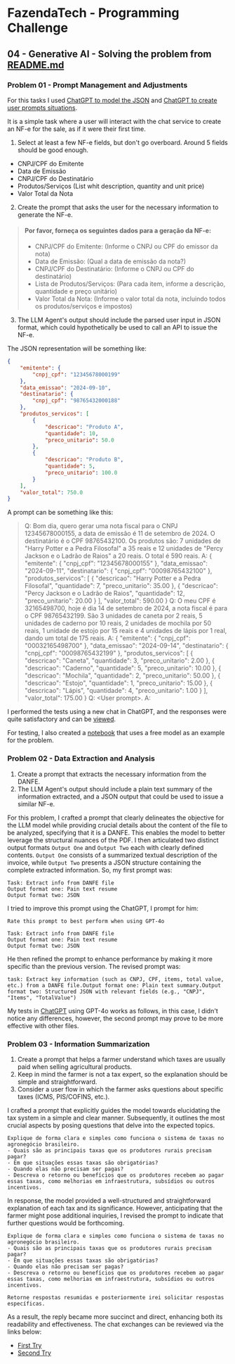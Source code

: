 <!-- @format -->

# FazendaTech - Programming Challenge

## 04 - Generative AI - Solving the problem from [README.md](README.md)

### Problem 01 - Prompt Management and Adjustments

For this tasks I used
[ChatGPT to model the JSON](https://chatgpt.com/share/676b3042-603d-4f56-8080-351735693f3a) and [ChatGPT to create user prompts situations](https://chatgpt.com/share/10cc94fb-c63c-4662-b258-b6ec4d10f85d).

It is a simple task where a user will interact with the chat service to create an NF-e for the sale, as if it were their first time.

1. Select at least a few NF-e fields, but don't go overboard. Around 5 fields should be good enough.

-   CNPJ/CPF do Emitente
-   Data de Emissão
-   CNPJ/CPF do Destinatário
-   Produtos/Serviços (List whit description, quantity and unit price)
-   Valor Total da Nota

2. Create the prompt that asks the user for the necessary information to generate the NF-e.

> <h4> Por favor, forneça os seguintes dados para a geração da NF-e: </h4>
> <ul>
> <li>CNPJ/CPF do Emitente: (Informe o CNPJ ou CPF do emissor da nota)</li>
> <li>Data de Emissão: (Qual a data de emissão da nota?)</li>
> <li>CNPJ/CPF do Destinatário: (Informe o CNPJ ou CPF do destinatário)</li>
> <li>Lista de Produtos/Serviços: (Para cada item, informe a descrição, quantidade e preço unitário)</li>
> <li>Valor Total da Nota: (Informe o valor total da nota, incluindo todos os produtos/serviços e impostos)</li>

</ul>

3. The LLM Agent's output should include the parsed user input in JSON format, which could hypothetically be used to call an API to issue the NF-e.

The JSON representation will be something like:

```json
{
	"emitente": {
		"cnpj_cpf": "12345678000199"
	},
	"data_emissao": "2024-09-10",
	"destinatario": {
		"cnpj_cpf": "98765432000188"
	},
	"produtos_servicos": [
		{
			"descricao": "Produto A",
			"quantidade": 10,
			"preco_unitario": 50.0
		},
		{
			"descricao": "Produto B",
			"quantidade": 5,
			"preco_unitario": 100.0
		}
	],
	"valor_total": 750.0
}
```

A prompt can be something like this:

> Q: Bom dia, quero gerar uma nota fiscal para o CNPJ 12345678000155, a data de emissão é 11 de setembro de 2024. O destinatário é o CPF 98765432100. Os produtos são: 7 unidades de "Harry Potter e a Pedra Filosofal" a 35 reais e 12 unidades de "Percy Jackson e o Ladrão de Raios" a 20 reais. O total é 590 reais. A: { "emitente": { "cnpj_cpf": "12345678000155" }, "data_emissao": "2024-09-11", "destinatario": { "cnpj_cpf": "00098765432100" }, "produtos_servicos": [ { "descricao": "Harry Potter e a Pedra Filosofal", "quantidade": 7, "preco_unitario": 35.00 }, { "descricao": "Percy Jackson e o Ladrão de Raios", "quantidade": 12, "preco_unitario": 20.00 } ], "valor_total": 590.00 } Q: O meu CPF é 32165498700, hoje é dia 14 de setembro de 2024, a nota fiscal é para o CPF 98765432199. São 3 unidades de caneta por 2 reais, 5 unidades de caderno por 10 reais, 2 unidades de mochila por 50 reais, 1 unidade de estojo por 15 reais e 4 unidades de lápis por 1 real, dando um total de 175 reais. A: { "emitente": { "cnpj_cpf": "00032165498700" }, "data_emissao": "2024-09-14", "destinatario": { "cnpj_cpf": "00098765432199" }, "produtos_servicos": [ { "descricao": "Caneta", "quantidade": 3, "preco_unitario": 2.00 }, { "descricao": "Caderno", "quantidade": 5, "preco_unitario": 10.00 }, { "descricao": "Mochila", "quantidade": 2, "preco_unitario": 50.00 }, { "descricao": "Estojo", "quantidade": 1, "preco_unitario": 15.00 }, { "descricao": "Lápis", "quantidade": 4, "preco_unitario": 1.00 } ], "valor_total": 175.00 } Q: \<User prompt\>. A:

I performed the tests using a new chat in ChatGPT, and the responses were quite satisfactory and can be [viewed](https://chatgpt.com/share/31a09798-c59c-4acd-bb87-eeedff3ee0ca).

For testing, I also created a [notebook](https://colab.research.google.com/drive/1CQLCJv8DJ_dm7pddpQfLWiz931qv5klN?usp=sharing) that uses a free model as an example for the problem.

### Problem 02 - Data Extraction and Analysis

1. Create a prompt that extracts the necessary information from the DANFE.
2. The LLM Agent's output should include a plain text summary of the information extracted, and a JSON output that could be used to issue a similar NF-e.

For this problem, I crafted a prompt that clearly delineates the objective for the LLM model while providing crucial details about the content of the file to be analyzed, specifying that it is a DANFE. This enables the model to better leverage the structural nuances of the PDF. I then articulated two distinct output formats `Output One` and `Output Two` each with clearly defined contents. `Output One` consists of a summarized textual description of the invoice, while `Output Two` presents a JSON structure containing the complete extracted information. So, my first prompt was:

```
Task: Extract info from DANFE file
Output format one: Pain text resume
Output format two: JSON
```

I tried to improve this prompt using the ChatGPT, I prompt for him:

```
Rate this prompt to best perform when using GPT-4o

Task: Extract info from DANFE file
Output format one: Pain text resume
Output format two: JSON
```

He then refined the prompt to enhance performance by making it more specific than the previous version. The revised prompt was:

```
task: Extract key information (such as CNPJ, CPF, items, total value, etc.) from a DANFE file.Output format one: Plain text summary.Output format two: Structured JSON with relevant fields (e.g., "CNPJ", "Items", "TotalValue")
```

My tests in [ChatGPT](https://chatgpt.com/share/4e82e8f9-c3ee-42b3-a596-ddfb39415553) using GPT-4o works as follows, in this case, I didn't notice any differences, however, the second prompt may prove to be more effective with other files.

### Problem 03 - Information Summarization

1. Create a prompt that helps a farmer understand which taxes are usually paid when selling agricultural products.
2. Keep in mind the farmer is not a tax expert, so the explanation should be simple and straightforward.
3. Consider a user flow in which the farmer asks questions about specific taxes (ICMS, PIS/COFINS, etc.).

I crafted a prompt that explicitly guides the model towards elucidating the tax system in a simple and clear manner. Subsequently, it outlines the most crucial aspects by posing questions that delve into the expected topics.

```
Explique de forma clara e simples como funciona o sistema de taxas no agronegócio brasileiro.
- Quais são as principais taxas que os produtores rurais precisam pagar?
- Em que situações essas taxas são obrigatórias?
- Quando elas não precisam ser pagas?
- Descreva o retorno ou benefícios que os produtores recebem ao pagar essas taxas, como melhorias em infraestrutura, subsídios ou outros incentivos.
```

In response, the model provided a well-structured and straightforward explanation of each tax and its significance. However, anticipating that the farmer might pose additional inquiries, I revised the prompt to indicate that further questions would be forthcoming.

```
Explique de forma clara e simples como funciona o sistema de taxas no agronegócio brasileiro.
- Quais são as principais taxas que os produtores rurais precisam pagar?
- Em que situações essas taxas são obrigatórias?
- Quando elas não precisam ser pagas?
- Descreva o retorno ou benefícios que os produtores recebem ao pagar essas taxas, como melhorias em infraestrutura, subsídios ou outros incentivos.

Retorne respostas resumidas e posteriormente irei solicitar respostas específicas.
```

As a result, the reply became more succinct and direct, enhancing both its readability and effectiveness. The chat exchanges can be reviewed via the links below:

-   [First Try](https://chatgpt.com/share/b0954940-8698-4ce3-8340-3b459c2eb004)
-   [Second Try](https://chatgpt.com/share/ee247ced-cd48-480e-9e5f-e02e18013a9b)
